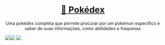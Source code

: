 
<h1 align="center">
    <a href="https://erickpedrosa.github.io/Pokedex/">🔗 Pokédex</a>
</h1>

<p align="center">Uma pokédex completa que permite procurar por um pokémon especifico e saber de suas informações, como abilidades e fraquesas</p>    
<img src="https://img.shields.io/static/v1?label=Status&message=Finished&color=FFCB05&style=lat-square&logo=POKEMON"/><img src="https://img.shields.io/static/v1?label=Version&message=v1.2&color=FF3333&style=lat-square&logo=POKEMON"/> 
<img src="https://img.shields.io/static/v1?label=License&message=MIT&color=33DD33&style=lat-square&logo=POKEMON"/>    
